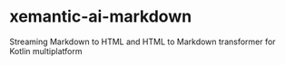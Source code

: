 # xemantic-ai-markdown
Streaming Markdown to HTML and HTML to Markdown transformer for Kotlin multiplatform
